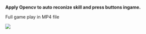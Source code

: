 **Apply Opencv to auto reconize skill and press buttons ingame.**

Full game play in MP4 file


![](test.gif)
